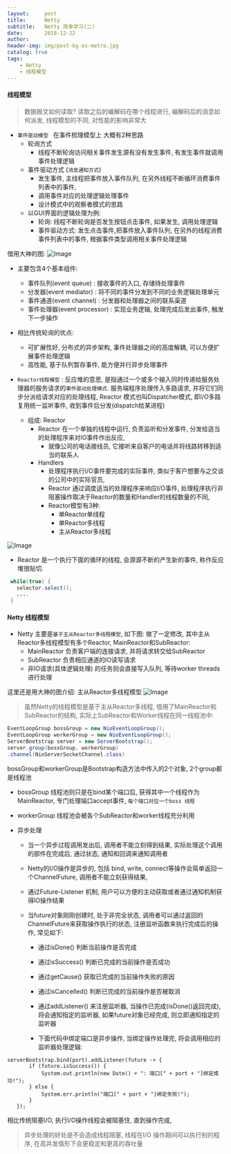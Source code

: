 ```yaml
---
layout:     post
title:      Netty
subtitle:   Netty 简单学习(二)
date:       2018-12-22
author:
header-img: img/post-bg-os-metro.jpg
catalog: true
tags:
    - Netty
    - 线程模型
---
```



#### 线程模型
> 数据报文如何读取? 读取之后的编解码在哪个线程进行, 编解码后的消息如何派发, 线程模型的不同, 对性能的影响非常大

* `事件驱动模型 `  在事件梳理模型上 大概有2种思路
  *  轮询方式
     * 线程不断轮询访问相关事件发生源有没有发生事件, 有发生事件就调用事件处理逻辑
  * 事件驱动方式 (`消息通知方式`)
     * 发生事件, 主线程把事件放入事件队列, 在另外线程不断循环消费事件列表中的事件,
     * 调用事件对应的处理逻辑处理事件
     * 设计模式中的观察者模式的思路
  * 以GUI界面的逻辑处理为例:
     * 轮询: 线程不断轮询是否发生按钮点击事件, 如果发生, 调用处理逻辑
     * 事件驱动方式:  发生点击事件,把事件放入事件队列, 在另外的线程消费事件列表中的事件, 根据事件类型调用相关事件处理逻辑

 借用大神的图:
 ![Image](/img/netty_4.png)

   * 主要包含4个基本组件:
      * 事件队列(event queue) : 接收事件的入口, 存储待处理事件
      * 分发器(event mediator) : 将不同的事件分发到不同的业务逻辑处理单元
      * 事件通道(event channel) : 分发器和处理器之间的联系渠道
      * 事件处理器(event processor) : 实现业务逻辑, 处理完成后发出事件, 触发下一步操作
   * 相比传统轮询的优点:
      * 可扩展性好, 分布式的异步架构, 事件处理器之间的高度解耦, 可以方便扩展事件处理逻辑
      * 高性能, 基于队列暂存事件, 能方便并行异步处理事件

* `Reactor线程模型` : 反应堆的意思, 是指通过一个或多个输入同时传递给服务处理器的服务请求的`事件驱动处理模式`.
服务端程序处理传入多路请求, 并将它们同步分派给请求对应的处理线程, Reactor 模式也叫Dispatcher模式, 即I/O多路复用统一监听事件, 收到事件后分发(dispatch给某进程)

  * 组成: Reactor
     * Reactor 在一个单独的线程中运行, 负责监听和分发事件, 分发给适当的处理程序来对IO事件作出反应,
        * 就像公司的电话接线员, 它接听来自客户的电话并将线路转移到适当的联系人
     * Handlers
        * 处理程序执行I/O事件要完成的实际事件, 类似于客户想要与之交谈的公司中的实际官员,
        * Reactor 通过调度适当的处理程序来响应I/O事件, 处理程序执行非阻塞操作取决于Reactor的数量和Handler的线程数量的不同,
        * Reactor模型有3种:
           * 单Reactor单线程
           * 单Reactor多线程
           * 主从Reactor多线程

 ![Image](/img/netty_4.png)

  * Reactor 是一个执行下面的循环的线程, 会源源不断的产生新的事件, 称作反应堆很贴切.

   ```java
    while(true) {
      selector.select();
      ....
    }
   ```

#### Netty 线程模型
* Netty 主要是`基于主从Reactor多线程模型`, 如下图: 做了一定修改, 其中主从Reactor多线程模型有多个Reactor, MainReactor和SubReactor:
  * MainReactor 负责客户端的连接请求, 并将请求转交给SubReactor
  * SubReactor  负责相应通道的IO读写请求
  * 非IO请求(具体逻辑处理) 的任务则会直接写入队列, 等待worker threads 进行处理

这里还是用大神的图介绍: 主从Reactor多线程模型
 ![Image](/img/netty_4.png)

> 虽然Netty的线程模型是基于主从Reactor多线程, 借用了MainReactor和SubReactor的结构, 实际上SubReactor和Worker线程在同一线程池中:

```java
EventLoopGroup bossGroup = new NioEventLoopGroup();
EventLoopGroup workerGroup = new NioEventLoopGroup();
ServerBootstrap server = new ServerBootstrap();
server.group(bossGroup, workerGroup)
.channel(NioServerSocketChannel.class)
```
bossGroup和workerGroup是Bootstrap构造方法中传入的2个对象, 2个group都是线程池
  * bossGroup 线程池则只是在bind某个端口后, 获得其中一个线程作为MainReactor, 专门处理端口accept事件, `每个端口对应一个boss 线程`
  * workerGroup 线程池会被各个SubReactor和worker线程充分利用

* 异步处理
  * 当一个异步过程调用发出后, 调用者不能立刻得到结果, 实际处理这个调用的部件在完成后, 通过状态, 通知和回调来通知调用者
  * Netty的I/O操作是异步的, 包括 bind, write, connect等操作会简单返回一个ChannelFuture, 调用者不能立刻获得结果,
  * 通过Future-Listener 机制, 用户可以方便的主动获取或者通过通知机制获得IO操作结果

  * 当future对象刚刚创建时, 处于非完全状态, 调用者可以通过返回的ChannelFuture来获取操作执行的状态, 注册监听函数来执行完成后的操作, 常见如下:
    * 通过isDone() 判断当前操作是否完成
    * 通过isSuccess() 判断已完成的当前操作是否成功
    * 通过getCause() 获取已完成的当前操作失败的原因
    * 通过isCancelled() 判断已完成的当前操作是否被取消
    * 通过addListener() 来注册监听器, 当操作已完成(isDone()返回完成), 将会通知指定的监听器, 如果future对象已经完成, 则立即通知指定的监听器

    * 下面代码中绑定端口是异步操作, 当绑定操作处理完, 将会调用相应的监听器处理逻辑:
```
serverBootstrap.bind(port).addListener(future -> {
       if (future.isSuccess()) {
           System.out.println(new Date() + ": 端口[" + port + "]绑定成功!");
       } else {
           System.err.println("端口[" + port + "]绑定失败!");
       }
   });

```

 相比传统阻塞I/O, 执行I/O操作线程会被阻塞住, 直到操作完成,
> 异步处理的好处是不会造成线程阻塞,
> 线程在I/O 操作期间可以执行别的程序, 在高并发情形下会更稳定和更高的吞吐量

